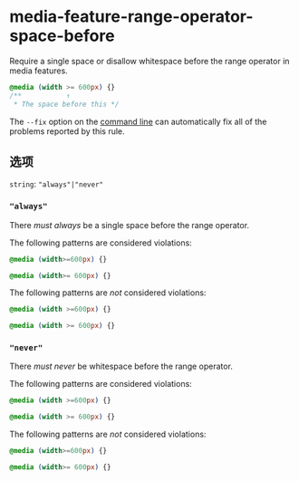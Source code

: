 # media-feature-range-operator-space-before

Require a single space or disallow whitespace before the range operator in media features.

```css
@media (width >= 600px) {}
/**           ↑
 * The space before this */
```

The `--fix` option on the [command line](../../../docs/user-guide/cli.md#autofixing-errors) can automatically fix all of the problems reported by this rule.

## 选项

`string`: `"always"|"never"`

### `"always"`

There *must always* be a single space before the range operator.

The following patterns are considered violations:

```css
@media (width>=600px) {}
```

```css
@media (width>= 600px) {}
```

The following patterns are *not* considered violations:

```css
@media (width >=600px) {}
```

```css
@media (width >= 600px) {}
```

### `"never"`

There *must never* be whitespace before the range operator.

The following patterns are considered violations:

```css
@media (width >=600px) {}
```

```css
@media (width >= 600px) {}
```

The following patterns are *not* considered violations:

```css
@media (width>=600px) {}
```

```css
@media (width>= 600px) {}
```
